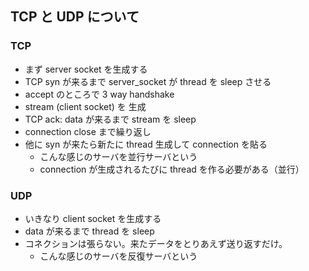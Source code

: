## TCP と UDP について

### TCP

- まず server socket を生成する
- TCP syn が来るまで server_socket が thread を sleep させる
- accept のところで 3 way handshake
- stream (client socket) を 生成
- TCP ack: data が来るまで stream を sleep
- connection close まで繰り返し
- 他に syn が来たら新たに thread 生成して connection を貼る
  - こんな感じのサーバを並行サーバという
  - connection が生成されるたびに thread を作る必要がある（並行）

### UDP

- いきなり client socket を生成する
- data が来るまで thread を sleep
- コネクションは張らない。来たデータをとりあえず送り返すだけ。
  - こんな感じのサーバを反復サーバという
